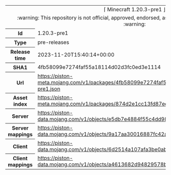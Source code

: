<html><table>
<tr><td colspan="2" align="center"><img width="0" height="0"><br/>⌈ Minecraft 1.20.3-pre1 ⌋<br/><img width="0" height="0"></td></tr>
<tr><td colspan="2" align="center"><img width="0" height="0"><br/>
:warning: This repository is not official, approved, endorsed, associated or connected with Mojang :warning:
<br/><img width="0" height="0"></td></tr>
<tr><th>Id</th><td>1.20.3-pre1</td></tr>
<tr><th>Type</th><td>pre-releases</td></tr>
<tr><th>Release time</th><td>2023-11-20T15:40:14+00:00</td></tr>
<tr><th>SHA1</th><td>4fb58099e7274faf55a18114d02d3fc0ed3e1114</td></tr>
<tr><th>Url</th><td><a href="https://piston-meta.mojang.com/v1/packages/4fb58099e7274faf55a18114d02d3fc0ed3e1114/1.20.3-pre1.json">https://piston-meta.mojang.com/v1/packages/4fb58099e7274faf55a18114d02d3fc0ed3e1114/1.20.3-pre1.json</a></td></tr>
<tr><th>Asset index</th><td><a href="https://piston-meta.mojang.com/v1/packages/874d2e1cc13fd87eda4e4233c857292aee5930d4/12.json">https://piston-meta.mojang.com/v1/packages/874d2e1cc13fd87eda4e4233c857292aee5930d4/12.json</a></td></tr>
<tr><th>Server</th><td><a href="https://piston-data.mojang.com/v1/objects/e5db7e4884f55c4dd986ca7200145759169e0045/server.jar">https://piston-data.mojang.com/v1/objects/e5db7e4884f55c4dd986ca7200145759169e0045/server.jar</a></td></tr>
<tr><th>Server mappings</th><td><a href="https://piston-data.mojang.com/v1/objects/9a17aa30016887fc42a0dc04d0375d918dc201d4/server.txt">https://piston-data.mojang.com/v1/objects/9a17aa30016887fc42a0dc04d0375d918dc201d4/server.txt</a></td></tr>
<tr><th>Client</th><td><a href="https://piston-data.mojang.com/v1/objects/6d2514a107afa3be0abeba720e2f96defab9310f/client.jar">https://piston-data.mojang.com/v1/objects/6d2514a107afa3be0abeba720e2f96defab9310f/client.jar</a></td></tr>
<tr><th>Client mappings</th><td><a href="https://piston-data.mojang.com/v1/objects/a4613682d94829578be6e3de18a3cf4bfd4e3107/client.txt">https://piston-data.mojang.com/v1/objects/a4613682d94829578be6e3de18a3cf4bfd4e3107/client.txt</a></td></tr>
</table></html>